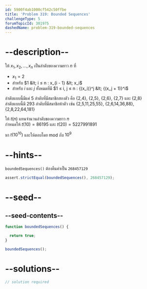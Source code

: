 ```yaml
---
id: 5900f4ab1000cf542c50ffbe
title: 'Problem 319: Bounded Sequences'
challengeType: 5
forumTopicId: 301975
dashedName: problem-319-bounded-sequences
---
```


# --description--

ให้ $x_1, x_2, \ldots, x_n$ เป็นลำดับของความยาว $n$ ที่

- $x_1 = 2$
- สำหรับ $1 &lt; i ≤ n : x_{i - 1} &lt; x_i$
- สำหรับ $i$ และ $j$ ทั้งหมดที่มี $1 ≤ i, j ≤ n : {(x_i)}^j &lt; {(x_j + 1)}^i$

ลำดับแบบนี้มีแค่ 5 ลำดับที่มีสมาชิกสองตัว คือ {2,4}, {2,5}, {2,6}, {2,7} และ {2,8}  
ลำดับแบบนี้มี 293 ลำดับที่มีสมาชิกห้าตัว เช่น {2,5,11,25,55}, {2,6,14,36,88}, {2,8,22,64,181}

ให้ $t(n)$ แทนจำนวนลำดับของความยาว $n$  
กำหนดให้ $t(10) = 86195$ และ $t(20) = 5227991891$

หา $t({10}^{10})$ และให้ตอบโดย mod กับ $10^9$

# --hints--

`boundedSequences()` ต้องคืนค่าเป็น `268457129`

```js
assert.strictEqual(boundedSequences(), 268457129);
```

# --seed--

## --seed-contents--

```js
function boundedSequences() {

  return true;
}

boundedSequences();
```

# --solutions--

```js
// solution required
```
